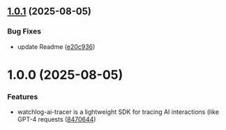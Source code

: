 ## [1.0.1](https://github.com/Watchlog-monitoring/-watchlog-node-ai-tracer/compare/1.0.0...1.0.1) (2025-08-05)


### Bug Fixes

* update Readme ([e20c936](https://github.com/Watchlog-monitoring/-watchlog-node-ai-tracer/commit/e20c936022fc510d4ffb3fd25466c53343bbd542))

# 1.0.0 (2025-08-05)


### Features

* watchlog-ai-tracer is a lightweight SDK for tracing AI interactions (like GPT-4 requests ([8470644](https://github.com/Watchlog-monitoring/-watchlog-node-ai-tracer/commit/84706444b6cfa94a28616c3e87f93ec773f0ac16))
